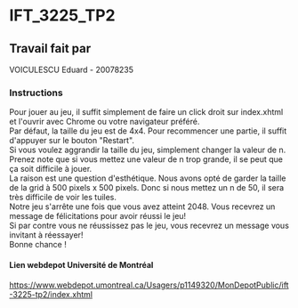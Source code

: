 # IFT_3225_TP2

## Travail fait par
VOICULESCU Eduard - 20078235

### Instructions
Pour jouer au jeu, il suffit simplement de faire un click droit sur index.xhtml et l'ouvrir avec Chrome ou votre navigateur préféré. <br />
Par défaut, la taille du jeu est de 4x4. Pour recommencer une partie, il suffit d'appuyer sur le bouton "Restart". <br />
Si vous voulez aggrandir la taille du jeu, simplement changer la valeur de n. Prenez note que si vous mettez une valeur de n trop grande, il se peut que ça soit difficile à jouer. <br />
La raison est une question d'esthétique. Nous avons opté de garder la taille de la grid à 500 pixels x 500 pixels. Donc si nous mettez un n de 50, il sera très difficile de voir les tuiles. <br />
Notre jeu s'arrête une fois que vous avez atteint 2048. Vous recevrez un message de félicitations pour avoir réussi le jeu! <br />
Si par contre vous ne réussissez pas le jeu, vous recevrez un message vous invitant à réessayer! <br />
Bonne chance ! <br />

#### Lien webdepot Université de Montréal
https://www.webdepot.umontreal.ca/Usagers/p1149320/MonDepotPublic/ift-3225-tp2/index.xhtml 
